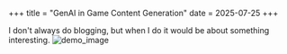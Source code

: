 +++
title = "GenAI in Game Content Generation"
date = 2025-07-25
+++

I don't always do blogging, but when I do it would be about something interesting.
![demo_image](v1_demo.gif)
